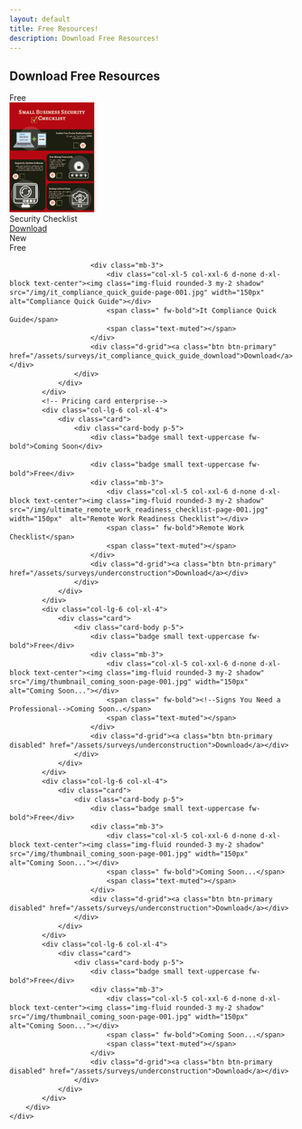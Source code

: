 ```yaml
---
layout: default
title: Free Resources!
description: Download Free Resources!
---
```


<!-- Download section-->
<section class="bg-light py-5">
    <div class="container px-5 my-5">
        <div class="text-center mb-5">
            <h1 class="fw-bolder"><i class="bi bi-cloud-arrow-down-fill"></i> Download Free Resources</h1>
        </div>
        <div class="row gx-5 justify-content-center">
            <!-- Pricing card free-->
            <div class="col-lg-6 col-xl-4">
                <div class="card mb-5 mb-xl-0">
                    <div class="card-body p-5">
                        <div class="badge small text-uppercase fw-bold">Free</div>
                        <div class="mb-3">
							<div class="col-xl-5 col-xxl-6 d-none d-xl-block text-center"><img class="img-fluid rounded-3 my-2 shadow" src="/img/Small_Business_Security_checklist-page-001.jpg" width="150px"  alt="Security Checklist"></div>
                            <span class="fw-bold">Security Checklist</span>
                            <span class="text-muted"></span>
                        </div>
                        <div class="d-grid"><a class="btn btn-primary" href="/assets/surveys/security_checklist_download">Download</a></div>
                    </div>
                </div>
            </div>
            <!-- Pricing card pro-->
            <div class="col-lg-6 col-xl-4">
                <div class="card mb-5 mb-xl-0">
                    <div class="card-body p-5">
						<div class="badge small text-uppercase fw-bold">New</div>
                        <div class="badge small text-uppercase fw-bold">Free</div>

                        <div class="mb-3">
							<div class="col-xl-5 col-xxl-6 d-none d-xl-block text-center"><img class="img-fluid rounded-3 my-2 shadow" src="/img/it_compliance_quick_guide-page-001.jpg" width="150px"  alt="Compliance Quick Guide"></div>
                            <span class=" fw-bold">It Compliance Quick Guide</span>
                            <span class="text-muted"></span>
                        </div>
                        <div class="d-grid"><a class="btn btn-primary" href="/assets/surveys/it_compliance_quick_guide_download">Download</a></div>
                    </div>
                </div>
            </div>
            <!-- Pricing card enterprise-->
            <div class="col-lg-6 col-xl-4">
                <div class="card">
                    <div class="card-body p-5">
						<div class="badge small text-uppercase fw-bold">Coming Soon</div>
						
                        <div class="badge small text-uppercase fw-bold">Free</div>
                        <div class="mb-3">
							<div class="col-xl-5 col-xxl-6 d-none d-xl-block text-center"><img class="img-fluid rounded-3 my-2 shadow" src="/img/ultimate_remote_work_readiness_checklist-page-001.jpg" width="150px"  alt="Remote Work Readiness Checklist"></div>
                            <span class=" fw-bold">Remote Work Checklist</span>
                            <span class="text-muted"></span>
                        </div>
                        <div class="d-grid"><a class="btn btn-primary" href="/assets/surveys/underconstruction">Download</a></div>
                    </div>
                </div>
            </div>
            <div class="col-lg-6 col-xl-4">
                <div class="card">
                    <div class="card-body p-5">
                        <div class="badge small text-uppercase fw-bold">Free</div>
                        <div class="mb-3">
							<div class="col-xl-5 col-xxl-6 d-none d-xl-block text-center"><img class="img-fluid rounded-3 my-2 shadow" src="/img/thumbnail_coming_soon-page-001.jpg" width="150px"  alt="Coming Soon..."></div>
                            <span class=" fw-bold"><!--Signs You Need a Professional-->Coming Soon..</span>
                            <span class="text-muted"></span>
                        </div>
                        <div class="d-grid"><a class="btn btn-primary disabled" href="/assets/surveys/underconstruction">Download</a></div>
                    </div>
                </div>
            </div>
            <div class="col-lg-6 col-xl-4">
                <div class="card">
                    <div class="card-body p-5">
                        <div class="badge small text-uppercase fw-bold">Free</div>
                        <div class="mb-3">
							<div class="col-xl-5 col-xxl-6 d-none d-xl-block text-center"><img class="img-fluid rounded-3 my-2 shadow" src="/img/thumbnail_coming_soon-page-001.jpg" width="150px"  alt="Coming Soon..."></div>
                            <span class=" fw-bold">Coming Soon...</span>
                            <span class="text-muted"></span>
                        </div>
                        <div class="d-grid"><a class="btn btn-primary disabled" href="/assets/surveys/underconstruction">Download</a></div>
                    </div>
                </div>
            </div>
            <div class="col-lg-6 col-xl-4">
                <div class="card">
                    <div class="card-body p-5">
                        <div class="badge small text-uppercase fw-bold">Free</div>
                        <div class="mb-3">
							<div class="col-xl-5 col-xxl-6 d-none d-xl-block text-center"><img class="img-fluid rounded-3 my-2 shadow" src="/img/thumbnail_coming_soon-page-001.jpg" width="150px"  alt="Coming Soon..."></div>
                            <span class=" fw-bold">Coming Soon...</span>
                            <span class="text-muted"></span>
                        </div>
                        <div class="d-grid"><a class="btn btn-primary disabled" href="/assets/surveys/underconstruction">Download</a></div>
                    </div>
                </div>
            </div>
        </div>
    </div>
</section>